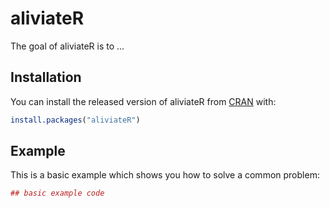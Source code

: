# aliviateR

The goal of aliviateR is to ...

## Installation

You can install the released version of aliviateR from [CRAN](https://CRAN.R-project.org) with:

``` r
install.packages("aliviateR")
```

## Example

This is a basic example which shows you how to solve a common problem:

``` r
## basic example code
```

